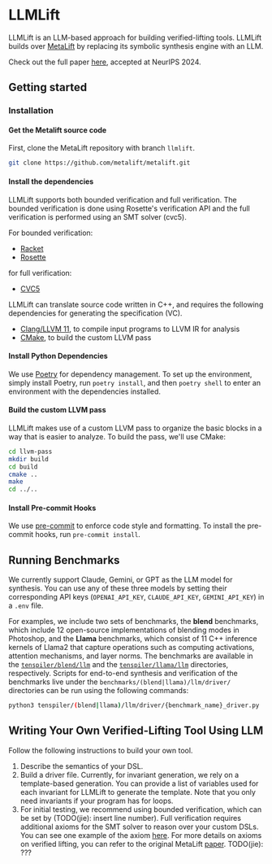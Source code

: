 # LLMLift
LLMLift is an LLM-based approach for building verified-lifting tools. LLMLift builds over [MetaLift](https://metalift.pages.dev/) by replacing its symbolic synthesis engine with an LLM.

Check out the full paper [here](https://openreview.net/forum?id=spwE9sLrfg), accepted at NeurIPS 2024.

## Getting started

### Installation

#### Get the Metalift source code
First, clone the MetaLift repository with branch `llmlift`.
<!-- TODO(jie): include branch name -->
<!-- TODO(jie): change tenspiler/llm into llm -->
```bash
git clone https://github.com/metalift/metalift.git
```

#### Install the dependencies
LLMLift supports both bounded verification and full verification. The bounded verification is done using Rosette's verification API and the full verification is performed using an SMT solver (cvc5).

For bounded verification:
  - [Racket](https://racket-lang.org)
  - [Rosette](https://github.com/emina/rosette)

for full verification:
  - [CVC5](https://cvc5.github.io/)

LLMLift can translate source code written in C++, and requires the following dependencies for generating the specification (VC).
  - [Clang/LLVM 11](https://llvm.org), to compile input programs to LLVM IR for analysis
  - [CMake](https://cmake.org/), to build the custom LLVM pass

#### Install Python Dependencies
We use [Poetry](https://python-poetry.org/) for dependency management. To set up the environment, simply install Poetry, run `poetry install`, and then `poetry shell` to enter an environment with the dependencies installed.

#### Build the custom LLVM pass
LLMLift makes use of a custom LLVM pass to organize the basic blocks in a way that is easier to analyze. To build the pass, we'll use CMake:

```bash
cd llvm-pass
mkdir build
cd build
cmake ..
make
cd ../..
```

#### Install Pre-commit Hooks
We use [pre-commit](https://pre-commit.com/) to enforce code style and formatting. To install the pre-commit hooks, run `pre-commit install`.

## Running Benchmarks
We currently support Claude, Gemini, or GPT as the LLM model for synthesis. You can use any of these three models by setting their corresponding API keys (`OPENAI_API_KEY`, `CLAUDE_API_KEY`, `GEMINI_API_KEY`) in a `.env` file.

For examples, we include two sets of benchmarks, the **blend** benchmarks, which include 12 open-source implementations of blending modes in Photoshop, and the **Llama** benchmarks, which consist of 11 C++ inference kernels of Llama2 that capture operations such as computing activations, attention mechanisms, and layer norms. The benchmarks are available in the [`tenspiler/blend/llm`](./tenspiler/blend/llm) and the [`tenspiler/llama/llm`](./tenspiler/llama/llm) directories, respectively. Scripts for end-to-end synthesis and verification of the benchmarks live under the `benchmarks/(blend|llama)/llm/driver/` directories can be run using the following commands:

```bash
python3 tenspiler/(blend|llama)/llm/driver/{benchmark_name}_driver.py
```

## Writing Your Own Verified-Lifting Tool Using LLM
Follow the following instructions to build your own tool.

1. Describe the semantics of your DSL.
2. Build a driver file.
  Currently, for invariant generation, we rely on a template-based generation. You can provide a list of variables used for each invariant for LLMLift to generate the template. Note that you only need invariants if your program has for loops.
3. For initial testing, we recommend using bounded verification, which can be set by (TODO(jie): insert line number). Full verification requires additional axioms for the SMT solver to reason over your custom DSLs. You can see one example of the axiom [here](TODO(jie)). For more details on axioms on verified lifting, you can refer to the original MetaLift [paper](https://drops.dagstuhl.de/storage/00lipics/lipics-vol263-ecoop2023/LIPIcs.ECOOP.2023.38/LIPIcs.ECOOP.2023.38.pdf).
TODO(jie): ???
